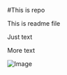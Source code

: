 #This is repo

This is readme file


Just text

More text

![Image](https://scanner.siwalusoftware.com/breed_images/cat/british_shorthair/british_shorthair.jpg)